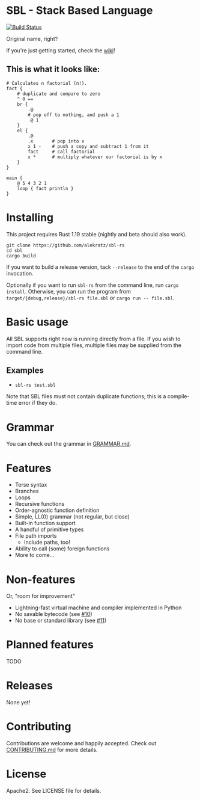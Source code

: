# SBL - Stack Based Language

[![Build Status](https://travis-ci.org/alekratz/sbl-rs.svg?branch=master)](https://travis-ci.org/alekratz/sbl-rs)

Original name, right?

If you're just getting started, check the [wiki](https://github.com/alekratz/sbl-rs/wiki)!

## This is what it looks like:
```
# Calculates n factorial (n!).
fact {
    # duplicate and compare to zero
    ^ 0 ==
    br {
        .@
        # pop off to nothing, and push a 1
        .@ 1
    }
    el {
        .@
        .x       # pop into x
        x 1 -    # push a copy and subtract 1 from it
        fact     # call factorial
        x *      # multiply whatever our factorial is by x
    }
}

main {
    @ 5 4 3 2 1
    loop { fact println }
}
```

# Installing
This project requires Rust 1.19 stable (nightly and beta should also work).

```commandline
git clone https://github.com/alekratz/sbl-rs
cd sbl
cargo build
```

If you want to build a release version, tack `--release` to the end of the
`cargo` invocation.

Optionally if you want to run `sbl-rs` from the command line, run
`cargo install`. Otherwise, you can run the program from
`target/{debug,release}/sbl-rs file.sbl` or `cargo run -- file.sbl`.

# Basic usage
All SBL supports right now is running directly from a file. If you wish to import code from multiple
files, multiple files may be supplied from the command line.

## Examples
* `sbl-rs test.sbl`

Note that SBL files must not contain duplicate functions; this is a compile-time error if they do.

# Grammar
You can check out the grammar in [GRAMMAR.md](GRAMMAR.md).

# Features
* Terse syntax
* Branches
* Loops
* Recursive functions
* Order-agnostic function definition
* Simple, LL(0) grammar (not regular, but close)
* Built-in function support
* A handful of primitive types
* File path imports
    * Include paths, too!
* Ability to call (some) foreign functions
* More to come...

# Non-features
Or, "room for improvement"

* Lightning-fast virtual machine and compiler implemented in Python
* No savable bytecode (see [#10](https://github.com/alekratz/sbl-rs/issues/10))
* No base or standard library (see [#11](https://github.com/alekratz/sbl-rs/issues/11))

# Planned features
TODO

# Releases
None yet!

# Contributing
Contributions are welcome and happily accepted. Check out [CONTRIBUTING.md](CONTRIBUTING.md) for more details.

# License
Apache2. See LICENSE file for details.
